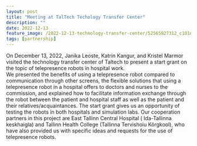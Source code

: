```yaml
---
layout: post
title: "Meeting at TalTech Techology Transfer Center"
description: ""
date: 2022-12-13
feature_image: /2022-12-13-technology-transfer-center/52565927312_c101db8980_k.jpg
tags: [partnership]
---
```


On December 13, 2022, Janika Leoste, Katrin Kangur, and Kristel Marmor visited the technology transfer center of Taltech to present a start grant on the topic of telepresence robots in hospital work.\
We presented the benefits of using a telepresence robot compared to communication through other screens, the flexible solutions that using a telepresence robot in a hospital offers to doctors and nurses to the commission, and explained how to facilitate information exchange through the robot between the patient and hospital staff as well as the patient and their relatives/acquaintances. The start grant gives us an opportunity of testing the robots in both hospitals and simulation labs. Our cooperation partners in this project are East Tallinn Central Hospital ( Ida-Tallinna keskhaigla) and Tallinn Health College (Tallinna Tervishoiu Kõrgkool), who have also provided us with specific ideas and requests for the use of telepresence robots.